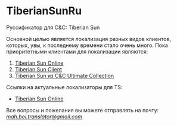 # TiberianSunRu
Руссификатор для C&amp;C: Tiberian Sun

Основной целью является локализация разных видов клиентов, которых, увы, к последнему времени стало очень много. Пока приоритетными клиентами для локализации являются:
1) [Tiberian Sun Online](https://cncnet.org/tiberian-sun)
2) [Tiberian Sun Client](https://www.moddb.com/mods/tiberian-sun-client)
3) [Tiberian Sun из C&C Ultimate Collection](https://www.origin.com/nld/ru-ru/store/command-and-conquer/command-and-conquer-the-ultimate-collection)

Ссылки на актуальные локализаторы для TS:
* [Tiberian Sun Online](https://github.com/MahBoiTranslator/TiberianSunRu/archive/v1.2-TSO.zip)

Все вопросы и пожелания вы можете отправлять на почту: *mah.boi.translator@gmail.com*
